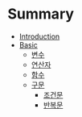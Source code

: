 # Summary

* [Introduction](README.md)
* [Basic](basic.md)
  * [변수](basic/bcc0-c218.md)
  * [연산자](basic/c5f0-c0b0-c790.md)
  * [함수](basic/d568-c218.md)
  * [구문](basic/ad6c-bb38.md)
    * [조건문](basic/ad6c-bb38/c870-ac74-bb38.md)
    * [반복문](basic/ad6c-bb38/bc18-bcf5-bb38.md)
<!--  * [옵셔널](basic/bcc0-c218/c635-c154-b110.md) -->
<!--  * [객체지향](basic/ac1d-ccb4-c9c0-d5a5.md) -->
  <!--  * [클래스](basic/ac1d-ccb4-c9c0-d5a5/d074-b798-c2a4.md) -->
 <!---   * [초기화\(initalize\)](cd08-ae30-d65428-initalize.md)---->
   <!--- * [레퍼런스](basic/ac1d-ccb4-c9c0-d5a5/b808-d37c-b7f0-c2a4.md)--->

